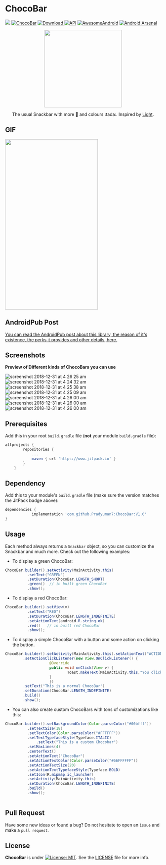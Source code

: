 # ChocoBar

[![](https://www.jitpack.io/v/Pradyuman7/ChocoBar.svg)](https://www.jitpack.io/#Pradyuman7/ChocoBar)
[![ChocoBar](https://img.shields.io/badge/Pradyuman7-ChocoBar-darkred.svg?style=flat)](https://github.com/Pradyuman7/ChocoBar)
[ ![Download](https://api.bintray.com/packages/pradyuman7/ChocoBar/ChocoBar/images/download.svg) ](https://bintray.com/pradyuman7/ChocoBar/ChocoBar/_latestVersion)
[![API](https://img.shields.io/badge/API-15%2B-brightgreen.svg?style=flat)](https://android-arsenal.com/api?level=14)
[![AwesomeAndroid](https://img.shields.io/badge/Awesome_Android-ChocoBar-purple.svg?style=flat)](https://android.libhunt.com/chocobar-alternatives)
[![Android Arsenal](https://img.shields.io/badge/Android%20Arsenal-ChocoBar-brightgreen.svg?style=flat)](https://android-arsenal.com/details/1/7415)

<p align="center">
  <img width="250" height="250" src="https://user-images.githubusercontent.com/41565823/50545792-3f2c5b80-0c1c-11e9-81e6-23b0035c7b4c.gif">
</p>

<p align="center">
  The usual Snackbar with more 🍫 and colours :tada:. Inspired by <a href="https://github.com/TonnyL/Light"> Light</a>.
</p>

## GIF

<p align="left">
  <img width="300" height="550" src="https://user-images.githubusercontent.com/41565823/54661529-e2ce2f00-4ada-11e9-9e66-3c0aecfa35b6.gif">
</p>

## AndroidPub Post

[You can read the AndroidPub post about this library, the reason of it's existence, the perks it provides and other details, here.](https://medium.com/@pradyumandixit/drop-the-toast-and-snackbar-to-replace-it-by-chocobar-ada7692fa915)

## Screenshots

**Preview of Different kinds of ChocoBars you can use**

![screenshot 2018-12-31 at 4 26 25 am](https://user-images.githubusercontent.com/41565823/50554067-56b72300-0cb4-11e9-8b04-8f12b09820d9.png)
![screenshot 2018-12-31 at 4 24 32 am](https://user-images.githubusercontent.com/41565823/50554071-574fb980-0cb4-11e9-9c0d-95f0df30f72c.png)
![screenshot 2018-12-31 at 4 25 38 am](https://user-images.githubusercontent.com/41565823/50554069-574fb980-0cb4-11e9-95f5-df24d2a56a96.png)
![screenshot 2018-12-31 at 4 25 09 am](https://user-images.githubusercontent.com/41565823/50554070-574fb980-0cb4-11e9-8a7d-0ab8b061e120.png)
![screenshot 2018-12-31 at 4 26 00 am](https://user-images.githubusercontent.com/41565823/50554068-574fb980-0cb4-11e9-96f2-7802ad3a400f.png)
![screenshot 2018-12-31 at 4 26 00 am](https://user-images.githubusercontent.com/37071007/68586351-d6fb0700-04c7-11ea-8133-dd0e14fcd8c8.png)
![screenshot 2018-12-31 at 4 26 00 am](https://user-images.githubusercontent.com/37071007/68586380-e5e1b980-04c7-11ea-95eb-612167d59448.png)


## Prerequisites

Add this in your root `build.gradle` file (**not** your module `build.gradle` file):


```gradle
allprojects {
		repositories {
			...
			maven { url 'https://www.jitpack.io' }
		}
	}
```

## Dependency

Add this to your module's `build.gradle` file (make sure the version matches the JitPack badge above):

```gradle
dependencies {
	        implementation 'com.github.Pradyuman7:ChocoBar:V1.0'
}
```

## Usage

Each method always returns a `Snackbar` object, so you can customize the Snackbar and much more. Check out the following examples:

- To display a green ChocoBar:

``` java
ChocoBar.builder().setActivity(MainActivity.this)
		  .setText("GREEN")
		  .setDuration(ChocoBar.LENGTH_SHORT)
		  .green()  // in built green ChocoBar
		  .show();
```
- To display a red ChocoBar:

``` java
ChocoBar.builder().setView(v)
		  .setText("RED")
	 	  .setDuration(ChocoBar.LENGTH_INDEFINITE)
		  .setActionText(android.R.string.ok)
		  .red()   // in built red ChocoBar
		  .show();
```            
          
- To display a simple ChocoBar with a button and some action on clicking the button.

``` java
ChocoBar.builder().setActivity(MainActivity.this).setActionText("ACTION")
		.setActionClickListener(new View.OnClickListener() {
                	@Override
                	public void onClick(View v) {
                     		Toast.makeText(MainActivity.this,"You clicked",Toast.LENGTH_LONG).show();
                	}
                	})
		.setText("This is a normal ChocoBar")
		.setDuration(ChocoBar.LENGTH_INDEFINITE)
		.build()
		.show();
```
      
- You can also create custom ChocoBars with tons of customizations like this:
``` java
ChocoBar.builder().setBackgroundColor(Color.parseColor("#00bfff"))
		  .setTextSize(18)
		  .setTextColor(Color.parseColor("#FFFFFF"))
		  .setTextTypefaceStyle(Typeface.ITALIC)
	          .setText("This is a custom Chocobar")
		  .setMaxLines(4)
		  .centerText()
		  .setActionText("ChocoBar")
		  .setActionTextColor(Color.parseColor("#66FFFFFF"))
	  	  .setActionTextSize(20)
		  .setActionTextTypefaceStyle(Typeface.BOLD)
		  .setIcon(R.mipmap.ic_launcher)
		  .setActivity(MainActivity.this)
		  .setDuration(ChocoBar.LENGTH_INDEFINITE)
		  .build()
	  	  .show();
            
```

## Pull Request

Have some new ideas or found a bug? Do not hesitate to open an `issue` and make a `pull request`.

## License

**ChocoBar** is under [![License: MIT](https://img.shields.io/badge/License-MIT-red.svg)](https://opensource.org/licenses/MIT). See the [LICENSE](LICENSE.md) file for more info.


